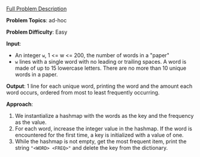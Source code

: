 [Full Problem Description](https://www.codechef.com/PACE2022/problems/PACISE1)

**Problem Topics**: ad-hoc

**Problem Difficulty**: Easy

**Input**:
- An integer `w`, 1 <= w <= 200, the number of words in a "paper"
- `w` lines with a single word with no leading or trailing spaces. A word is made of up to 15 lowercase letters. There are no more than 10 unique words in a paper.

**Output**: 1 line for each unique word, printing the word and the amount each word occurs, ordered from most to least frequently occurring.

**Approach**:
1. We instantialize a hashmap with the words as the key and the frequency as the value.
2. For each word, increase the integer value in the hashmap. If the word is encountered for the first time, a key is initialized with a value of one.
3. While the hashmap is not empty, get the most frequent item, print the string `"<WORD> <FREQ>"` and delete the key from the dictionary.